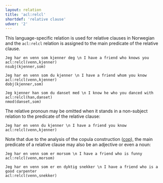 ```yaml
---
layout: relation
title: 'acl:relcl'
shortdef: 'relative clause'
udver: '2'
---
```

This language-specific relation is used for relative clauses in Norwegian and the `acl:relcl` relation is assigned to the main predicate of the relative clause.

~~~ sdparse
Jeg har en venn som kjenner deg \n I have a friend who knows you
acl:relcl(venn,kjenner)
nsubj(kjenner,som)
~~~

~~~ sdparse
Jeg har en venn som du kjenner \n I have a friend whom you know
acl:relcl(venn,kjenner)
dobj(kjenner,som)
~~~

~~~ sdparse
Jeg kjenner han som du danset med \n I know he who you danced with
acl:relcl(han,danset)
nmod(danset,som)
~~~

The relative pronoun may be omitted when it stands in a non-subject relation to the predicate of the relative clause:

~~~ sdparse
Jeg har en venn du kjenner \n I have a friend you know
acl:relcl(venn,kjenner)
~~~

Note that due to the analysis of the copula construction ([cop]()), the main predicate of a relative clause may also be an adjective or even a noun:

~~~ sdparse
Jeg har en venn som er morsom \n I have a friend who is funny
acl:relcl(venn,morsom)
~~~

~~~ sdparse
Jeg har en venn som er en dyktig snekker \n I have a friend who is a good carpenter
acl:relcl(venn,snekker)
~~~

<!-- Interlanguage links updated Po lis 14 15:35:03 CET 2022 -->
